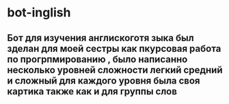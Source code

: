 <h1>bot-inglish  </h1>
<h2> Бот для изучения англискоготя зыка был зделан для моей сестры как пкурсовая работа по прогрпмированию , было написанно несколько уровней сложности легкий средний и сложный для каждого уровня была своя картика также как и для группы слов </h2>
